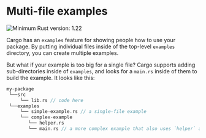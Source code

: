 # Multi-file examples

![Minimum Rust version: 1.22](https://img.shields.io/badge/Minimum%20Rust%20Version-1.22-brightgreen.svg)

Cargo has an `examples` feature for showing people how to use your package.
By putting individual files inside of the top-level `examples` directory, you
can create multiple examples.

But what if your example is too big for a single file? Cargo supports adding
sub-directories inside of `examples`, and looks for a `main.rs` inside of
them to build the example. It looks like this:

```rust
my-package
 └──src
     └── lib.rs // code here
 └──examples 
     └── simple-example.rs // a single-file example
     └── complex-example
        └── helper.rs
        └── main.rs // a more complex example that also uses `helper` as a submodule
```